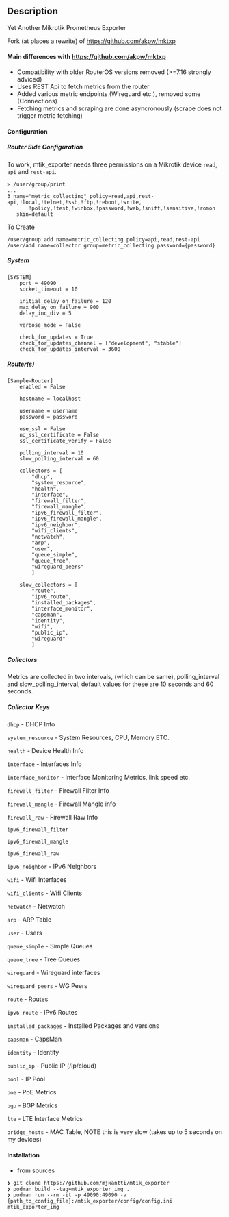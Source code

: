 ## Description
Yet Another Mikrotik Prometheus Exporter

Fork (at places a rewrite) of https://github.com/akpw/mktxp

#### Main differences with https://github.com/akpw/mktxp
- Compatibility with older RouterOS versions removed (>=7.16 strongly adviced)
- Uses REST Api to fetch metrics from the router
- Added various metric  endpoints (Wireguard etc.), removed some (Connections)
- Fetching metrics and scraping are done asyncronously (scrape does not trigger metric fetching)

#### Configuration
##### Router Side Configuration
To work, mtik_exporter needs three permissions on a Mikrotik device `read`, `api` and `rest-api`.
```
> /user/group/print
...
3 name="metric_collecting" policy=read,api,rest-api,!local,!telnet,!ssh,!ftp,!reboot,!write,
       !policy,!test,!winbox,!password,!web,!sniff,!sensitive,!romon 
   skin=default 
```
To Create
```
/user/group add name=metric_collecting policy=api,read,rest-api
/user/add name=collector group=metric_collecting password={password}
```

##### System
```
[SYSTEM]
    port = 49090
    socket_timeout = 10

    initial_delay_on_failure = 120
    max_delay_on_failure = 900
    delay_inc_div = 5

    verbose_mode = False

    check_for_updates = True
    check_for_updates_channel = ["development", "stable"]
    check_for_updates_interval = 3600
```

##### Router(s)
```
[Sample-Router]
    enabled = False

    hostname = localhost

    username = username
    password = password

    use_ssl = False
    no_ssl_certificate = False
    ssl_certificate_verify = False

    polling_interval = 10
    slow_polling_interval = 60

    collectors = [
        "dhcp",
        "system_resource",
        "health",
        "interface",
        "firewall_filter",
        "firewall_mangle",
        "ipv6_firewall_filter",
        "ipv6_firewall_mangle",
        "ipv6_neighbor",
        "wifi_clients",
        "netwatch",
        "arp",
        "user",
        "queue_simple",
        "queue_tree",
        "wireguard_peers"
        ]

    slow_collectors = [
        "route",
        "ipv6_route",
        "installed_packages",
        "interface_monitor",
        "capsman",
        "identity",
        "wifi",
        "public_ip",
        "wireguard"
        ]
```
##### Collectors
Metrics are collected in two intervals, (which can be same), polling_interval and slow_polling_interval, default values for these are 10 seconds and 60 seconds.
##### Collector Keys
`dhcp` - DHCP Info

`system_resource` - System Resources, CPU, Memory ETC.

`health` - Device Health Info

`interface` - Interfaces Info

`interface_monitor` - Interface Monitoring Metrics, link speed etc.

`firewall_filter` - Firewall Filter Info

`firewall_mangle` - Firewall Mangle info

`firewall_raw` - Firewall Raw Info

`ipv6_firewall_filter` 

`ipv6_firewall_mangle`

`ipv6_firewall_raw`

`ipv6_neighbor` - IPv6 Neighbors

`wifi` - Wifi Interfaces

`wifi_clients` - Wifi Clients

`netwatch` - Netwatch

`arp` - ARP Table

`user` - Users

`queue_simple` - Simple Queues

`queue_tree` - Tree Queues

`wireguard` - Wireguard interfaces

`wireguard_peers` - WG Peers

`route` - Routes

`ipv6_route` - IPv6 Routes

`installed_packages` - Installed Packages and versions

`capsman` - CapsMan

`identity` - Identity

`public_ip` - Public IP (/ip/cloud)

`pool` - IP Pool

`poe` - PoE Metrics

`bgp` - BGP Metrics

`lte` - LTE Interface Metrics

`bridge_hosts` - MAC Table, NOTE this is very slow (takes up to 5 seconds on my devices)

#### Installation
- from sources

```
❯ git clone https://github.com/mjkantti/mtik_exporter
❯ podman build --tag=mtik_exporter_img .
❯ podman run --rm -it -p 49090:49090 -v {path_to_config_file}:/mtik_exporter/config/config.ini mtik_exporter_img
```
